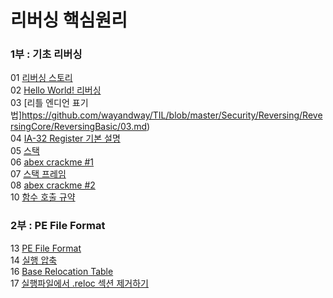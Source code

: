 # 리버싱 핵심원리

### 1부 : 기초 리버싱

01 [리버싱 스토리](https://github.com/wayandway/TIL/blob/master/Security/Reversing/ReversingCore/ReversingBasic/01.md) <br>
02 [Hello World! 리버싱](https://github.com/wayandway/TIL/blob/master/Security/Reversing/ReversingCore/ReversingBasic/02.md) <br>
03 [리틀 엔디언 표기법]https://github.com/wayandway/TIL/blob/master/Security/Reversing/ReversingCore/ReversingBasic/03.md) <br>
04 [IA-32 Register 기본 설명](https://github.com/wayandway/TIL/blob/master/Security/Reversing/ReversingCore/ReversingBasic/04.md) <br>
05 [스택](https://github.com/wayandway/TIL/blob/master/Security/Reversing/ReversingCore/ReversingBasic/05.md) <br>
06 [abex crackme #1](https://github.com/wayandway/TIL/blob/master/Security/Reversing/ReversingCore/ReversingBasic/06.md) <br>
07 [스택 프레임](https://github.com/wayandway/TIL/blob/master/Security/Reversing/ReversingCore/ReversingBasic/07.md) <br>
08 [abex crackme #2](https://github.com/wayandway/TIL/blob/master/Security/Reversing/ReversingCore/ReversingBasic/08.md) <br>
10 [함수 호출 규약](https://github.com/wayandway/TIL/blob/master/Security/Reversing/ReversingCore/ReversingBasic/10.md) <br>


### 2부 : PE File Format
13 [PE File Format](https://github.com/wayandway/TIL/blob/master/Security/Reversing/ReversingCore/PE%20File%20Format/13.md) <br>
14 [실행 압축](https://github.com/wayandway/TIL/blob/master/Security/Reversing/ReversingCore/PE%20File%20Format/14.md) <br>
16 [Base Relocation Table](https://github.com/wayandway/TIL/blob/master/Security/Reversing/ReversingCore/PE%20File%20Format/16.md) <br>
17 [실행파일에서 .reloc 섹션 제거하기](https://github.com/wayandway/TIL/blob/master/Security/Reversing/ReversingCore/PE%20File%20Format/17.md)
